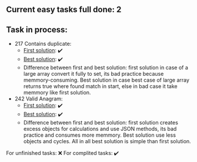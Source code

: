 ## Current easy tasks full done: 2

## Task in process:
- 217 Contains duplicate: 
    - [First solution](./containsDuplicate/firstSolution.mjs): ✔️
    - [Best solution](./containsDuplicate/bestSolution.mjs): ✔️
    - <span id="217-difference">Difference between first and best solution: first solution in case of a large array convert it fully to set, its bad practice because memmory-consuming. Best solution in case best case of large array returns true where found match in start, else in bad case it take memmory like first solution.</span>
- 242 Valid Anagram: 
    - [First solution](./validAnagram/firstSolution.mjs): ✔️
    - [Best solution](./validAnagram/bestSolution.mjs): ✔️
    - <span id="242-difference">Difference between first and best solution: first solution creates excess objects for calculations and use JSON methods, its bad practice and consumes more memmory. Best solution use less objects and cycles. All in all best solution is simple than first solution.</span>

For unfinished tasks: ❌
For complited tasks: ✔️